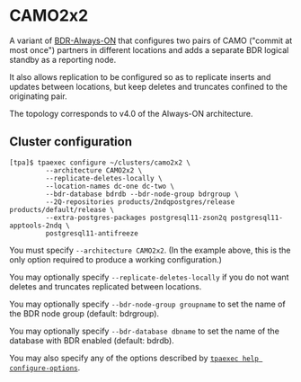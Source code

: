 CAMO2x2
=======

A variant of [BDR-Always-ON](architecture-BDR-Always-ON.md) that
configures two pairs of CAMO ("commit at most once") partners in
different locations and adds a separate BDR logical standby as a
reporting node.

It also allows replication to be configured so as to replicate inserts
and updates between locations, but keep deletes and truncates confined
to the originating pair.

The topology corresponds to v4.0 of the Always-ON architecture.

## Cluster configuration

```
[tpa]$ tpaexec configure ~/clusters/camo2x2 \
         --architecture CAMO2x2 \
         --replicate-deletes-locally \
         --location-names dc-one dc-two \
         --bdr-database bdrdb --bdr-node-group bdrgroup \
         --2Q-repositories products/2ndqpostgres/release products/default/release \
         --extra-postgres-packages postgresql11-zson2q postgresql11-apptools-2ndq \
         postgresql11-antifreeze
```

You must specify ``--architecture CAMO2x2``. (In the example above, this
is the only option required to produce a working configuration.)

You may optionally specify ``--replicate-deletes-locally`` if you do not
want deletes and truncates replicated between locations.

You may optionally specify ``--bdr-node-group groupname`` to set the
name of the BDR node group (default: bdrgroup).

You may optionally specify ``--bdr-database dbname`` to set the name of
the database with BDR enabled (default: bdrdb).

You may also specify any of the options described by
[``tpaexec help configure-options``](tpaexec-configure.md).
